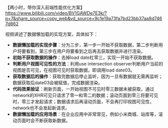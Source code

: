 【两小时，带你深入前端性能优化方案】 https://www.bilibili.com/video/BV1GAWDe7E3k/?p=7&share_source=copy_web&vd_source=9c1e19a73fa7bd23bb37aa8d7467d862

视频讲述了数据懒加载的实现方案，具体如下：

- **数据懒加载的实现步骤**：分为三步，第一步一开始不获取数据，第二步判断用户将要看到，第三步在用户将要看到之后再去获取数据并进行渲染。
- **初始不获取数据的操作**：去掉load date杠零三，实现一开始不获取数据。
- **判断用户视图可见性的方法**：利用use intersection observer判断用户当前的视图是否可见，在视图可见时获取数据，即调用load date03。
- **获取数据后的操作**：获取完数据后停止监听，因为一旦有数据就无需再监听；数据获取后date03会被赋值，完成数据渲染。
- **代码效果验证**：刷新页面，一开始视图不可见时零三数据未被获取，通过network的XHR可见只请求了零一和零二的数据；滚动页面到零三将要可见时，零三才发起请求；数据请求后再滚动页面，不会再打印视图可见性，network也不会发起新请求。
- **数据懒加载的应用场景**：在企业应用中非常常见，例如小米商城、站库等，滚动页面时会不断获取新数据。